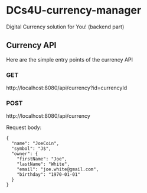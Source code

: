 # DCs4U-currency-manager
Digital Currency solution for You! (backend part)


## Currency API
Here are the simple entry points of the currency API

### GET
http://localhost:8080/api/currency?id=currencyId

### POST

http://localhost:8080/api/currency

Request body:
```
{
  "name": "JoeCoin",
  "symbol": "J$",
  "owner": {
    "firstName": "Joe",
    "lastName": "White",
    "email": "joe.white@gmail.com",
    "birthday": "1970-01-01"
  }
}
```
